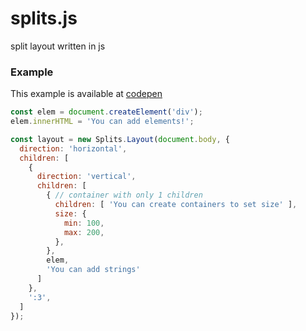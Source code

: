 # splits.js
split layout written in js

### Example
This example is available at [codepen](https://codepen.io/wvffle/pen/brdqwg)
```js
const elem = document.createElement('div');
elem.innerHTML = 'You can add elements!';

const layout = new Splits.Layout(document.body, {
  direction: 'horizontal',
  children: [
    {
      direction: 'vertical',
      children: [
        { // container with only 1 children
          children: [ 'You can create containers to set size' ],
          size: {
            min: 100,
            max: 200,
          },
        },
        elem,
        'You can add strings'
      ]
    },
    ':3',
  ]
});

```
